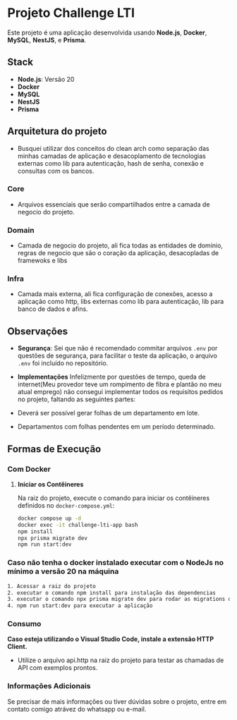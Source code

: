 # Projeto Challenge LTI

Este projeto é uma aplicação desenvolvida usando **Node.js**, **Docker**, **MySQL**, **NestJS**, e **Prisma**.

## Stack

- **Node.js**: Versão 20
- **Docker**
- **MySQL**
- **NestJS**
- **Prisma**

## Arquitetura do projeto

- Busquei utilizar dos conceitos do clean arch como separação das minhas camadas de aplicação e desacoplamento de tecnologias externas
  como lib para autenticação, hash de senha, conexão e consultas com os bancos.

### Core

- Arquivos essenciais que serão compartilhados entre a camada de negocio do projeto.

### Domain

- Camada de negocio do projeto, ali fica todas as entidades de dominio, regras de negocio que são o coração da aplicação, desacopladas de framewoks e libs

### Infra

- Camada mais externa, ali fica configuração de conexões, acesso a aplicação como http, libs externas como lib para autenticação, lib para banco de dados e afins.

## Observações

- **Segurança**: Sei que não é recomendado commitar arquivos `.env` por questões de segurança, para facilitar o teste da aplicação, o arquivo `.env` foi incluído no repositório.

- **Implementações**
  Infelizmente por questões de tempo, queda de internet(Meu provedor teve um rompimento de fibra e plantão no meu atual emprego) não consegui implementar todos os requisitos pedidos no projeto, faltando as seguintes partes:
- Deverá ser possível gerar folhas de um departamento em lote.
- Departamentos com folhas pendentes em um período determinado.

## Formas de Execução

### Com Docker

1. **Iniciar os Contêineres**

   Na raiz do projeto, execute o comando para iniciar os contêineres definidos no `docker-compose.yml`:

   ```bash
   docker compose up -d
   docker exec -it challenge-lti-app bash
   npm install
   npx prisma migrate dev
   npm run start:dev
   ```

### Caso não tenha o docker instalado executar com o NodeJs no mínimo a versão 20 na máquina

```bash
1. Acessar a raiz do projeto
2. executar o comando npm install para instalação das dependencias
3. executar o comando npx prisma migrate dev para rodar as migrations do banco de dados
4. npm run start:dev para executar a aplicação
```

### Consumo

**Caso esteja utilizando o Visual Studio Code, instale a extensão HTTP Client.**

- Utilize o arquivo api.http na raiz do projeto para testar as chamadas de API com exemplos prontos.

### Informações Adicionais

Se precisar de mais informações ou tiver dúvidas sobre o projeto, entre em contato comigo atrávez do whatsapp ou e-mail.
